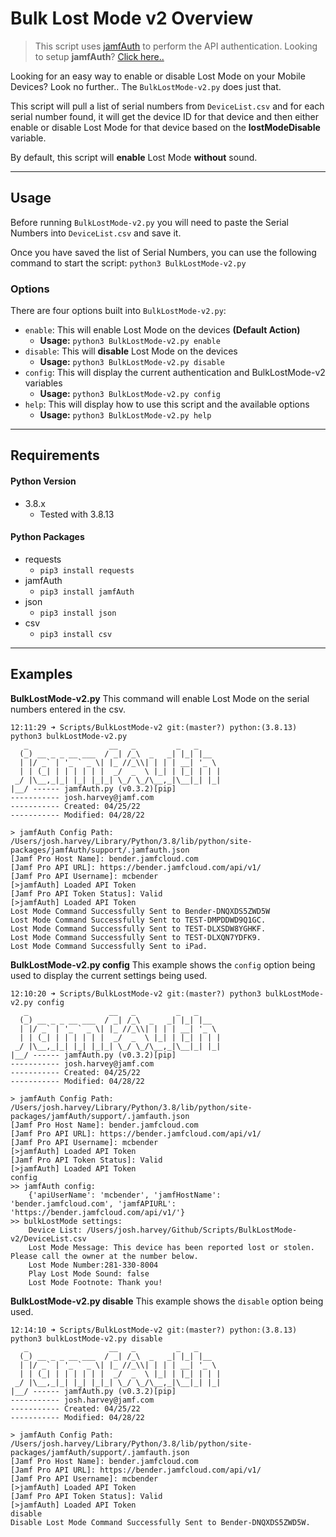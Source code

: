 # Bulk Lost Mode v2 Overview

> This script uses [jamfAuth](https://github.com/therealmacjeezy/JamfAuth) to perform the API authentication. Looking to setup **jamfAuth**? [Click here..](https://github.com/therealmacjeezy/JamfAuth#installation)

Looking for an easy way to enable or disable Lost Mode on your Mobile Devices? Look no further.. The `BulkLostMode-v2.py` does just that. 

This script will pull a list of serial numbers from `DeviceList.csv` and for each serial number found, it will get the device ID for that device and then either enable or disable Lost Mode for that device based on the **lostModeDisable** variable.

By default, this script will **enable** Lost Mode **without** sound.

----
## Usage
Before running `BulkLostMode-v2.py` you will need to paste the Serial Numbers into `DeviceList.csv` and save it.

Once you have saved the list of Serial Numbers, you can use the following command to start the script: `python3 BulkLostMode-v2.py`

### Options
There are four options built into `BulkLostMode-v2.py`:
 - `enable`: This will enable Lost Mode on the devices **(Default Action)**
   - **Usage:** `python3 BulkLostMode-v2.py enable`
 - `disable`: This will **disable** Lost Mode on the devices
   - **Usage:** `python3 BulkLostMode-v2.py disable`
 - `config`: This will display the current authentication and BulkLostMode-v2 variables
   - **Usage:** `python3 BulkLostMode-v2.py config`
 - `help`: This will display how to use this script and the available options
   - **Usage:** `python3 BulkLostMode-v2.py help`

----
## Requirements

#### Python Version
 - 3.8.x 
    - Tested with 3.8.13

#### Python Packages
 - requests
   - `pip3 install requests`
 - jamfAuth
   - `pip3 install jamfAuth`
 - json
   - `pip3 install json`
 - csv
   - `pip3 install csv`

----
## Examples
**BulkLostMode-v2.py**
This command will enable Lost Mode on the serial numbers entered in the csv.
```shell
12:11:29 ➜ Scripts/BulkLostMode-v2 git:(master?) python:(3.8.13) python3 bulkLostMode-v2.py
   _                  __   _         _   _
  (_) __ _ _ __ ___  / _| /_\  _   _| |_| |__
  | |/ _` | '_ ` _ \| |_ //_\\| | | | __| '_ \
  | | (_| | | | | | |  _/  _  \ |_| | |_| | | |
 _/ |\__,_|_| |_| |_|_| \_/ \_/\__,_|\__|_| |_|
|__/ ------ jamfAuth.py (v0.3.2)[pip]
----------- josh.harvey@jamf.com
----------- Created: 04/25/22
----------- Modified: 04/28/22

> jamfAuth Config Path: /Users/josh.harvey/Library/Python/3.8/lib/python/site-packages/jamfAuth/support/.jamfauth.json
[Jamf Pro Host Name]: bender.jamfcloud.com
[Jamf Pro API URL]: https://bender.jamfcloud.com/api/v1/
[Jamf Pro API Username]: mcbender
[>jamfAuth] Loaded API Token
[Jamf Pro API Token Status]: Valid
[>jamfAuth] Loaded API Token
Lost Mode Command Successfully Sent to Bender-DNQXDS5ZWD5W
Lost Mode Command Successfully Sent to TEST-DMPDDWD9Q1GC.
Lost Mode Command Successfully Sent to TEST-DLXSDW8YGHKF.
Lost Mode Command Successfully Sent to TEST-DLXQN7YDFK9.
Lost Mode Command Successfully Sent to iPad.
```

**BulkLostMode-v2.py config**
This example shows the `config` option being used to display the current settings being used.

```shell
12:10:20 ➜ Scripts/BulkLostMode-v2 git:(master?) python3 bulkLostMode-v2.py config
   _                  __   _         _   _
  (_) __ _ _ __ ___  / _| /_\  _   _| |_| |__
  | |/ _` | '_ ` _ \| |_ //_\\| | | | __| '_ \
  | | (_| | | | | | |  _/  _  \ |_| | |_| | | |
 _/ |\__,_|_| |_| |_|_| \_/ \_/\__,_|\__|_| |_|
|__/ ------ jamfAuth.py (v0.3.2)[pip]
----------- josh.harvey@jamf.com
----------- Created: 04/25/22
----------- Modified: 04/28/22

> jamfAuth Config Path: /Users/josh.harvey/Library/Python/3.8/lib/python/site-packages/jamfAuth/support/.jamfauth.json
[Jamf Pro Host Name]: bender.jamfcloud.com
[Jamf Pro API URL]: https://bender.jamfcloud.com/api/v1/
[Jamf Pro API Username]: mcbender
[>jamfAuth] Loaded API Token
[Jamf Pro API Token Status]: Valid
[>jamfAuth] Loaded API Token
config
>> jamfAuth config:
	{'apiUserName': 'mcbender', 'jamfHostName': 'bender.jamfcloud.com', 'jamfAPIURL': 'https://bender.jamfcloud.com/api/v1/'}
>> bulkLostMode settings:
	Device List: /Users/josh.harvey/Github/Scripts/BulkLostMode-v2/DeviceList.csv
	Lost Mode Message: This device has been reported lost or stolen. Please call the owner at the number below.
	Lost Mode Number:281-330-8004
	Play Lost Mode Sound: false
	Lost Mode Footnote: Thank you!
```

**BulkLostMode-v2.py disable**
This example shows the `disable` option being used.
```shell
12:14:10 ➜ Scripts/BulkLostMode-v2 git:(master?) python:(3.8.13) python3 bulkLostMode-v2.py disable
   _                  __   _         _   _
  (_) __ _ _ __ ___  / _| /_\  _   _| |_| |__
  | |/ _` | '_ ` _ \| |_ //_\\| | | | __| '_ \
  | | (_| | | | | | |  _/  _  \ |_| | |_| | | |
 _/ |\__,_|_| |_| |_|_| \_/ \_/\__,_|\__|_| |_|
|__/ ------ jamfAuth.py (v0.3.2)[pip]
----------- josh.harvey@jamf.com
----------- Created: 04/25/22
----------- Modified: 04/28/22

> jamfAuth Config Path: /Users/josh.harvey/Library/Python/3.8/lib/python/site-packages/jamfAuth/support/.jamfauth.json
[Jamf Pro Host Name]: bender.jamfcloud.com
[Jamf Pro API URL]: https://bender.jamfcloud.com/api/v1/
[Jamf Pro API Username]: mcbender
[>jamfAuth] Loaded API Token
[Jamf Pro API Token Status]: Valid
[>jamfAuth] Loaded API Token
disable
Disable Lost Mode Command Successfully Sent to Bender-DNQXDS5ZWD5W.
```